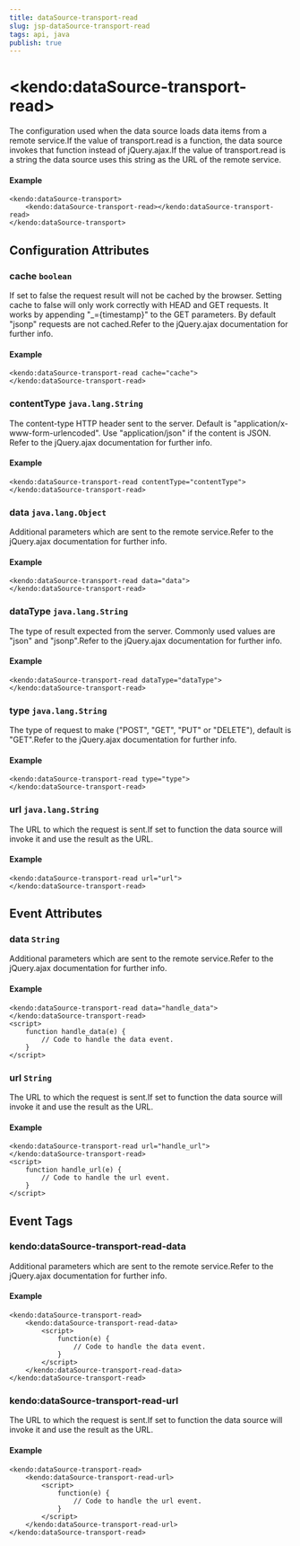 ```yaml
---
title: dataSource-transport-read
slug: jsp-dataSource-transport-read
tags: api, java
publish: true
---
```


# \<kendo:dataSource-transport-read\>

The configuration used when the data source loads data items from a remote service.If the value of transport.read is a function, the data source invokes that function instead of jQuery.ajax.If the value of transport.read is a string the data source uses this string as the URL of the remote service.

#### Example
    <kendo:dataSource-transport>
        <kendo:dataSource-transport-read></kendo:dataSource-transport-read>
    </kendo:dataSource-transport>

## Configuration Attributes

### cache `boolean`

If set to false the request result will not be cached by the browser. Setting cache to false will only work correctly with HEAD and GET requests. It works by appending "_={timestamp}" to the GET parameters.
By default "jsonp" requests are not cached.Refer to the jQuery.ajax documentation for further info.

#### Example
    <kendo:dataSource-transport-read cache="cache">
    </kendo:dataSource-transport-read>

### contentType `java.lang.String`

The content-type HTTP header sent to the server. Default is "application/x-www-form-urlencoded". Use "application/json" if the content is JSON.
Refer to the jQuery.ajax documentation for further info.

#### Example
    <kendo:dataSource-transport-read contentType="contentType">
    </kendo:dataSource-transport-read>

### data `java.lang.Object`

Additional parameters which are sent to the remote service.Refer to the jQuery.ajax documentation for further info.

#### Example
    <kendo:dataSource-transport-read data="data">
    </kendo:dataSource-transport-read>

### dataType `java.lang.String`

The type of result expected from the server. Commonly used values are "json" and "jsonp".Refer to the jQuery.ajax documentation for further info.

#### Example
    <kendo:dataSource-transport-read dataType="dataType">
    </kendo:dataSource-transport-read>

### type `java.lang.String`

The type of request to make ("POST", "GET", "PUT" or "DELETE"), default is "GET".Refer to the jQuery.ajax documentation for further info.

#### Example
    <kendo:dataSource-transport-read type="type">
    </kendo:dataSource-transport-read>

### url `java.lang.String`

The URL to which the request is sent.If set to function the data source will invoke it and use the result as the URL.

#### Example
    <kendo:dataSource-transport-read url="url">
    </kendo:dataSource-transport-read>


## Event Attributes

### data `String`

Additional parameters which are sent to the remote service.Refer to the jQuery.ajax documentation for further info.


#### Example
    <kendo:dataSource-transport-read data="handle_data">
    </kendo:dataSource-transport-read>
    <script>
        function handle_data(e) {
            // Code to handle the data event.
        }
    </script>

### url `String`

The URL to which the request is sent.If set to function the data source will invoke it and use the result as the URL.


#### Example
    <kendo:dataSource-transport-read url="handle_url">
    </kendo:dataSource-transport-read>
    <script>
        function handle_url(e) {
            // Code to handle the url event.
        }
    </script>

## Event Tags

### kendo:dataSource-transport-read-data

Additional parameters which are sent to the remote service.Refer to the jQuery.ajax documentation for further info.


#### Example
    <kendo:dataSource-transport-read>
        <kendo:dataSource-transport-read-data>
            <script>
                function(e) {
                    // Code to handle the data event.
                }
            </script>
        </kendo:dataSource-transport-read-data>
    </kendo:dataSource-transport-read>

### kendo:dataSource-transport-read-url

The URL to which the request is sent.If set to function the data source will invoke it and use the result as the URL.


#### Example
    <kendo:dataSource-transport-read>
        <kendo:dataSource-transport-read-url>
            <script>
                function(e) {
                    // Code to handle the url event.
                }
            </script>
        </kendo:dataSource-transport-read-url>
    </kendo:dataSource-transport-read>

